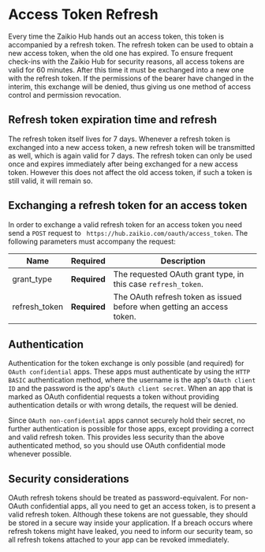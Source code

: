 # Access Token Refresh

Every time the Zaikio Hub hands out an access token, this token is accompanied by a refresh token. The refresh token can be used to obtain a new access token, when the old one has expired. To ensure frequent check-ins with the Zaikio Hub for security reasons, all access tokens are valid for 60 minutes. After this time it must be exchanged into a new one with the refresh token. If the permissions of the bearer have changed in the interim, this exchange will be denied, thus giving us one method of access control and permission revocation.

## Refresh token expiration time and refresh
The refresh token itself lives for 7 days. Whenever a refresh token is exchanged into a new access token, a new refresh token will be transmitted as well, which is again valid for 7 days. The refresh token can only be used once and expires immediately after being exchanged for a new access token. However this does not affect the old access token, if such a token is still valid, it will remain so.

## Exchanging a refresh token for an access token
In order to exchange a valid refresh token for an access token you need send a `POST` request to ` https://hub.zaikio.com/oauth/access_token`. The following parameters must accompany the request:

| Name | Required | Description |
| --- | --- | --- |
| grant_type| **Required** | The requested OAuth grant type, in this case `refresh_token`. |
| refresh_token| **Required** | The OAuth refresh token as issued before when getting an access token. |

## Authentication
Authentication for the token exchange is only possible (and required) for `OAuth confidential` apps. These apps must authenticate by using the `HTTP BASIC` authentication method, where the username is the app's `OAuth client ID` and the password is the app's `OAuth client secret`. When an app that is marked as OAuth confidential requests a token without providing authentication details or with wrong details, the request will be denied.

Since `OAuth non-confidential` apps cannot securely hold their secret, no further authentication is possible for those apps, except providing a correct and valid refresh token. This provides less security than the above authenticated method, so you should use OAuth confidential mode whenever possible.

## Security considerations
OAuth refresh tokens should be treated as password-equivalent. For non-OAuth confidential apps, all you need to get an access token, is to present a valid refresh token. Although these tokens are not guessable, they should be stored in a secure way inside your application. If a breach occurs where refresh tokens might have leaked, you need to inform our security team, so all refresh tokens attached to your app can be revoked immediately.
